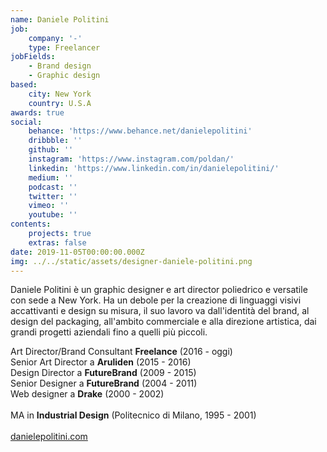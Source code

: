 ```yaml
---
name: Daniele Politini
job:
    company: '-'
    type: Freelancer
jobFields:
    - Brand design
    - Graphic design
based:
    city: New York
    country: U.S.A
awards: true
social:
    behance: 'https://www.behance.net/danielepolitini'
    dribbble: ''
    github: ''
    instagram: 'https://www.instagram.com/poldan/'
    linkedin: 'https://www.linkedin.com/in/danielepolitini/'
    medium: ''
    podcast: ''
    twitter: ''
    vimeo: ''
    youtube: ''
contents:
    projects: true
    extras: false
date: 2019-11-05T00:00:00.000Z
img: ../../static/assets/designer-daniele-politini.png
---
```


Daniele Politini è un graphic designer e art director poliedrico e versatile con sede a New York.
Ha un debole per la creazione di linguaggi visivi accattivanti e design su misura, il suo lavoro
va dall'identità del brand, al design del packaging, all'ambito commerciale e alla direzione artistica, dai grandi progetti aziendali fino a quelli più piccoli.

Art Director/Brand Consultant **Freelance** (2016 - oggi)  
Senior Art Director a **Aruliden** (2015 - 2016)  
Design Director a **FutureBrand** (2009 - 2015)  
Senior Designer a **FutureBrand** (2004 - 2011)  
Web designer a **Drake** (2000 - 2002)<br><br>
MA in **Industrial Design** (Politecnico di Milano, 1995 - 2001)<br/><br/>
[danielepolitini.com](https://danielepolitini.com/work)
